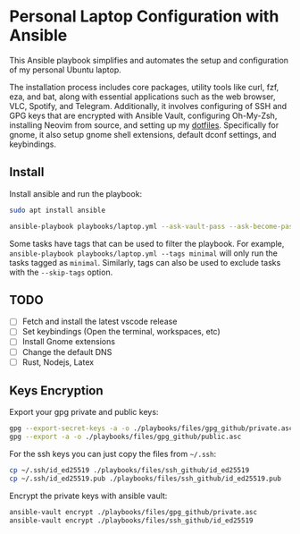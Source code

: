 # Personal Laptop Configuration with Ansible

This Ansible playbook simplifies and automates the setup and configuration of my personal Ubuntu laptop.

The installation process includes core packages, utility tools like curl, fzf, eza, and bat, along with essential applications such as the web browser, VLC, Spotify, and Telegram. Additionally, it involves configuring of SSH and GPG keys that are encrypted with Ansible Vault, configuring Oh-My-Zsh, installing Neovim from source, and setting up my [dotfiles](https://github.com/saiteki-kai/.dotfiles). Specifically for gnome, it also setup gnome shell extensions, default dconf settings, and keybindings.

## Install

Install ansible and run the playbook:

```bash
sudo apt install ansible
```

```bash
ansible-playbook playbooks/laptop.yml --ask-vault-pass --ask-become-pass
```

Some tasks have tags that can be used to filter the playbook. For example, `ansible-playbook playbooks/laptop.yml --tags minimal` will only run the tasks tagged as `minimal`. Similarly, tags can also be used to exclude tasks with the `--skip-tags` option.

## TODO

- [ ] Fetch and install the latest vscode release
- [ ] Set keybindings (Open the terminal, workspaces, etc)
- [ ] Install Gnome extensions
- [ ] Change the default DNS
- [ ] Rust, Nodejs, Latex

## Keys Encryption

Export your gpg private and public keys:

```bash
gpg --export-secret-keys -a -o ./playbooks/files/gpg_github/private.asc
gpg --export -a -o ./playbooks/files/gpg_github/public.asc
```

For the ssh keys you can just copy the files from `~/.ssh`:

```bash
cp ~/.ssh/id_ed25519 ./playbooks/files/ssh_github/id_ed25519
cp ~/.ssh/id_ed25519.pub ./playbooks/files/ssh_github/id_ed25519.pub
```

Encrypt the private keys with ansible vault:

```bash
ansible-vault encrypt ./playbooks/files/gpg_github/private.asc
ansible-vault encrypt ./playbooks/files/ssh_github/id_ed25519
```
